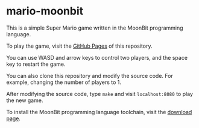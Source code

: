 # mario-moonbit

This is a simple Super Mario game written in the MoonBit programming language.

To play the game, visit the [GitHub Pages](https://rn7s2.github.io/mario-moonbit/) of this repository.

You can use WASD and arrow keys to control two players, and the space key to restart the game.

You can also clone this repository and modify the source code. For example, changing the number of players to 1.

After modifying the source code, type `make` and visit `localhost:8080` to play the new game.

To install the MoonBit programming language toolchain, visit the [download page](https://www.moonbitlang.com/download/).
